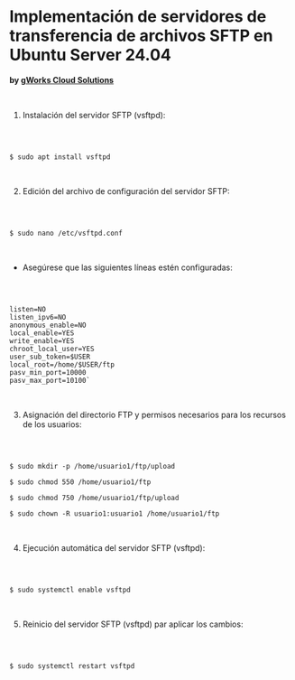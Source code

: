 # Implementación de servidores de transferencia de archivos SFTP en Ubuntu Server 24.04
**by [gWorks Cloud Solutions](https://www.gworks-ec.com)**

<br>

1. Instalación del servidor SFTP (vsftpd):

<br>

```shell

$ sudo apt install vsftpd

```

<br>

2. Edición del archivo de configuración del servidor SFTP:

<br>

```shell

$ sudo nano /etc/vsftpd.conf

```

<br>

- Asegúrese que las siguientes líneas estén configuradas:

<br>

```shell

listen=NO
listen_ipv6=NO
anonymous_enable=NO
local_enable=YES
write_enable=YES
chroot_local_user=YES
user_sub_token=$USER
local_root=/home/$USER/ftp
pasv_min_port=10000
pasv_max_port=10100`

```

<br>

3. Asignación del directorio FTP y permisos necesarios para los recursos de los usuarios:

<br>

```shell

$ sudo mkdir -p /home/usuario1/ftp/upload

$ sudo chmod 550 /home/usuario1/ftp

$ sudo chmod 750 /home/usuario1/ftp/upload

$ sudo chown -R usuario1:usuario1 /home/usuario1/ftp

```

<br>

4. Ejecución automática del servidor SFTP (vsftpd):

<br>

```shell

$ sudo systemctl enable vsftpd

```

<br>

5. Reinicio del servidor SFTP (vsftpd) par aplicar los cambios:

<br>

```shell

$ sudo systemctl restart vsftpd

```
